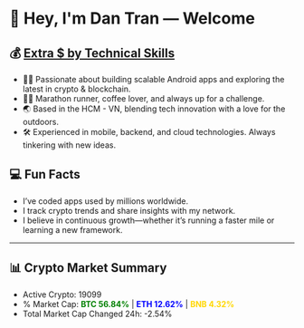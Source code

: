 # 👋 Hey, I'm Dan Tran — Welcome

## 💰 <a href="https://dantech.academy" target="_blank">Extra $ by Technical Skills</a>

- 🧑‍💻 Passionate about building scalable Android apps and exploring the latest in crypto & blockchain.
- 🏃‍♂️ Marathon runner, coffee lover, and always up for a challenge.
- 🌏 Based in the HCM - VN, blending tech innovation with a love for the outdoors.
- 🛠️ Experienced in mobile, backend, and cloud technologies. Always tinkering with new ideas.

## 💻 Fun Facts

- I’ve coded apps used by millions worldwide.
- I track crypto trends and share insights with my network.
- I believe in continuous growth—whether it’s running a faster mile or learning a new framework.

---

## 📊 Crypto Market Summary

- Active Crypto: 19099
- % Market Cap: <span style="color: green; font-weight: bold;">BTC 56.84%</span> | <span style="color: blue; font-weight: bold;">ETH 12.62%</span> | <span style="color: gold; font-weight: bold;">BNB 4.32%</span>
- Total Market Cap Changed 24h: -2.54%
